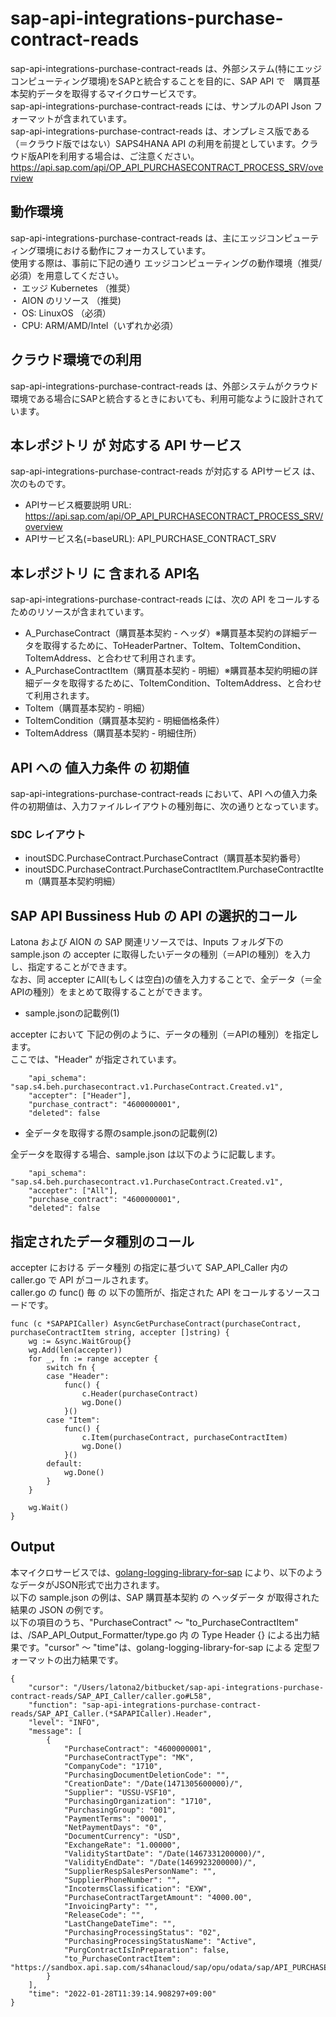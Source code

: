 # sap-api-integrations-purchase-contract-reads
sap-api-integrations-purchase-contract-reads は、外部システム(特にエッジコンピューティング環境)をSAPと統合することを目的に、SAP API で　購買基本契約データを取得するマイクロサービスです。    
sap-api-integrations-purchase-contract-reads には、サンプルのAPI Json フォーマットが含まれています。   
sap-api-integrations-purchase-contract-reads は、オンプレミス版である（＝クラウド版ではない）SAPS4HANA API の利用を前提としています。クラウド版APIを利用する場合は、ご注意ください。   
https://api.sap.com/api/OP_API_PURCHASECONTRACT_PROCESS_SRV/overview  

## 動作環境  
sap-api-integrations-purchase-contract-reads は、主にエッジコンピューティング環境における動作にフォーカスしています。  
使用する際は、事前に下記の通り エッジコンピューティングの動作環境（推奨/必須）を用意してください。  
・ エッジ Kubernetes （推奨）    
・ AION のリソース （推奨)    
・ OS: LinuxOS （必須）    
・ CPU: ARM/AMD/Intel（いずれか必須）　　

## クラウド環境での利用
sap-api-integrations-purchase-contract-reads は、外部システムがクラウド環境である場合にSAPと統合するときにおいても、利用可能なように設計されています。  

## 本レポジトリ が 対応する API サービス
sap-api-integrations-purchase-contract-reads が対応する APIサービス は、次のものです。

* APIサービス概要説明 URL: https://api.sap.com/api/OP_API_PURCHASECONTRACT_PROCESS_SRV/overview  
* APIサービス名(=baseURL): API_PURCHASE_CONTRACT_SRV

## 本レポジトリ に 含まれる API名
sap-api-integrations-purchase-contract-reads には、次の API をコールするためのリソースが含まれています。  

* A_PurchaseContract（購買基本契約 - ヘッダ）※購買基本契約の詳細データを取得するために、ToHeaderPartner、ToItem、ToItemCondition、ToItemAddress、と合わせて利用されます。
* A_PurchaseContractItem（購買基本契約 - 明細）※購買基本契約明細の詳細データを取得するために、ToItemCondition、ToItemAddress、と合わせて利用されます。
* ToItem（購買基本契約 - 明細）
* ToItemCondition（購買基本契約 - 明細価格条件）
* ToItemAddress（購買基本契約 - 明細住所）

## API への 値入力条件 の 初期値
sap-api-integrations-purchase-contract-reads において、API への値入力条件の初期値は、入力ファイルレイアウトの種別毎に、次の通りとなっています。  

### SDC レイアウト

* inoutSDC.PurchaseContract.PurchaseContract（購買基本契約番号）
* inoutSDC.PurchaseContract.PurchaseContractItem.PurchaseContractItem（購買基本契約明細）

## SAP API Bussiness Hub の API の選択的コール

Latona および AION の SAP 関連リソースでは、Inputs フォルダ下の sample.json の accepter に取得したいデータの種別（＝APIの種別）を入力し、指定することができます。  
なお、同 accepter にAll(もしくは空白)の値を入力することで、全データ（＝全APIの種別）をまとめて取得することができます。  

* sample.jsonの記載例(1)  

accepter において 下記の例のように、データの種別（＝APIの種別）を指定します。  
ここでは、"Header" が指定されています。

```
	"api_schema": "sap.s4.beh.purchasecontract.v1.PurchaseContract.Created.v1",
	"accepter": ["Header"],
	"purchase_contract": "4600000001",
	"deleted": false
```
  
* 全データを取得する際のsample.jsonの記載例(2)  

全データを取得する場合、sample.json は以下のように記載します。  

```
	"api_schema": "sap.s4.beh.purchasecontract.v1.PurchaseContract.Created.v1",
	"accepter": ["All"],
	"purchase_contract": "4600000001",
	"deleted": false
```

## 指定されたデータ種別のコール

accepter における データ種別 の指定に基づいて SAP_API_Caller 内の caller.go で API がコールされます。  
caller.go の func() 毎 の 以下の箇所が、指定された API をコールするソースコードです。  

```
func (c *SAPAPICaller) AsyncGetPurchaseContract(purchaseContract, purchaseContractItem string, accepter []string) {
	wg := &sync.WaitGroup{}
	wg.Add(len(accepter))
	for _, fn := range accepter {
		switch fn {
		case "Header":
			func() {
				c.Header(purchaseContract)
				wg.Done()
			}()
		case "Item":
			func() {
				c.Item(purchaseContract, purchaseContractItem)
				wg.Done()
			}()
		default:
			wg.Done()
		}
	}

	wg.Wait()
}
```

## Output  
本マイクロサービスでは、[golang-logging-library-for-sap](https://github.com/latonaio/golang-logging-library-for-sap) により、以下のようなデータがJSON形式で出力されます。  
以下の sample.json の例は、SAP 購買基本契約 の ヘッダデータ が取得された結果の JSON の例です。  
以下の項目のうち、"PurchaseContract" ～ "to_PurchaseContractItem" は、/SAP_API_Output_Formatter/type.go 内 の Type Header {} による出力結果です。"cursor" ～ "time"は、golang-logging-library-for-sap による 定型フォーマットの出力結果です。  

```
{
	"cursor": "/Users/latona2/bitbucket/sap-api-integrations-purchase-contract-reads/SAP_API_Caller/caller.go#L58",
	"function": "sap-api-integrations-purchase-contract-reads/SAP_API_Caller.(*SAPAPICaller).Header",
	"level": "INFO",
	"message": [
		{
			"PurchaseContract": "4600000001",
			"PurchaseContractType": "MK",
			"CompanyCode": "1710",
			"PurchasingDocumentDeletionCode": "",
			"CreationDate": "/Date(1471305600000)/",
			"Supplier": "USSU-VSF10",
			"PurchasingOrganization": "1710",
			"PurchasingGroup": "001",
			"PaymentTerms": "0001",
			"NetPaymentDays": "0",
			"DocumentCurrency": "USD",
			"ExchangeRate": "1.00000",
			"ValidityStartDate": "/Date(1467331200000)/",
			"ValidityEndDate": "/Date(1469923200000)/",
			"SupplierRespSalesPersonName": "",
			"SupplierPhoneNumber": "",
			"IncotermsClassification": "EXW",
			"PurchaseContractTargetAmount": "4000.00",
			"InvoicingParty": "",
			"ReleaseCode": "",
			"LastChangeDateTime": "",
			"PurchasingProcessingStatus": "02",
			"PurchasingProcessingStatusName": "Active",
			"PurgContractIsInPreparation": false,
			"to_PurchaseContractItem": "https://sandbox.api.sap.com/s4hanacloud/sap/opu/odata/sap/API_PURCHASECONTRACT_PROCESS_SRV/A_PurchaseContract('4600000001')/to_PurchaseContractItem"
		}
	],
	"time": "2022-01-28T11:39:14.908297+09:00"
}
```
